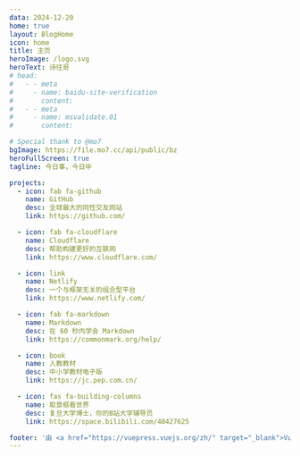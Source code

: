 ```yaml
---
data: 2024-12-20
home: true
layout: BlogHome
icon: home
title: 主页
heroImage: /logo.svg
heroText: 诗往哥
# head:
#   - - meta
#     - name: baidu-site-verification
#       content: 
#   - - meta
#     - name: msvalidate.01
#       content: 

# Special thank to @mo7
bgImage: https://file.mo7.cc/api/public/bz
heroFullScreen: true
tagline: 今日事，今日毕

projects:
  - icon: fab fa-github
    name: GitHub
    desc: 全球最大的同性交友网站
    link: https://github.com/

  - icon: fab fa-cloudflare
    name: Cloudflare
    desc: 帮助构建更好的互联网
    link: https://www.cloudflare.com/

  - icon: link
    name: Netlify
    desc: 一个与框架无关的组合型平台
    link: https://www.netlify.com/

  - icon: fab fa-markdown
    name: Markdown
    desc: 在 60 秒内学会 Markdown
    link: https://commonmark.org/help/

  - icon: book
    name: 人教教材
    desc: 中小学教材电子版
    link: https://jc.pep.com.cn/

  - icon: fas fa-building-columns
    name: 取景框看世界
    desc: 复旦大学博士，你的B站大学辅导员
    link: https://space.bilibili.com/40427625

footer: '由 <a href="https://vuepress.vuejs.org/zh/" target="_blank">VuePress</a> 驱动 | 采用 MIT 许可协议, Copyright © 2021-present Shiwange'
---
```


